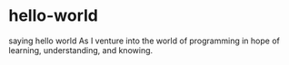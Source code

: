 # hello-world
saying hello world
As I venture into the world of programming in hope of learning, understanding, and knowing.
